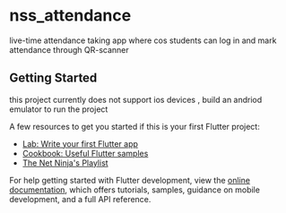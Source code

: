# nss_attendance

live-time attendance taking app where cos students can log in and mark attendance through QR-scanner 

## Getting Started

this project currently does not support ios devices , build an andriod emulator to run the project

A few resources to get you started if this is your first Flutter project:

- [Lab: Write your first Flutter app](https://docs.flutter.dev/get-started/codelab)
- [Cookbook: Useful Flutter samples](https://docs.flutter.dev/cookbook)
- [The Net Ninja's Playlist](https://www.youtube.com/watch?v=1ukSR1GRtMU&list=PL4cUxeGkcC9jLYyp2Aoh6hcWuxFDX6PBJ&index=1)

For help getting started with Flutter development, view the [online documentation](https://docs.flutter.dev/), which offers tutorials,
samples, guidance on mobile development, and a full API reference.
